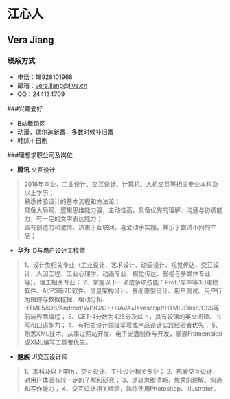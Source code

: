 # 江心人
## Vera Jiang
### 联系方式

* 电话：18928101968
* 邮箱：vera.jiang@live.cn
* QQ：244134709

###兴趣爱好

* B站舞蹈区
* 动漫，偶尔追新番，多数时候补旧番
* 韩综＋日剧

###理想求职公司及岗位

* **腾讯** 交互设计

> 2016年毕业，工业设计、交互设计、计算机、人机交互等相关专业本科及以上学历；  
熟悉体验设计的基本流程和方法论；  
具备大局观，逻辑思维能力强，主动性高，具备优秀的理解、沟通与协调能力，有一定的文字表达能力；  
富有创造力和激情，热衷于互联网，喜爱动手实践，并乐于尝试不同的产品；

* **华为** ID与用户设计工程师

> 1、设计类相关专业（工业设计、艺术设计、动画设计、视觉传达、交互设计、人因工程、工业心理学、动画专业、视觉传达、影视与多媒体专业等），理工相关专业；
2、掌握以下一项或多项技能：ProE/犀牛等3D建模软件、AI/PS等2D软件、信息架构设计、界面原型设计、用户测试、用户行为跟踪与数据挖掘、眼动分析、HTML5/iOS/Android/WP/C/C++/JAVA/Javascript/HTML/Flash/CSS等前端界面编程； 
3、CET-4分数为425分及以上，具有较强的英文阅读、书写和口语能力；
4、有相关设计领域奖项或产品设计实践经验者优先；
5、熟悉XML技术、从事过网站开发、电子光盘制作与开发，掌握Framemaker或XML编写工具者优先。

* **魅族** UI交互设计师

> 1、本科及以上学历，交互设计、工业设计相关专业； 
2、热爱交互设计，对用户体验有较一定的了解和研究； 
3、逻辑思维清晰，优秀的理解、沟通和写作能力； 
4、交互设计相关经验，熟练使用Photoshop、Illustrator。



